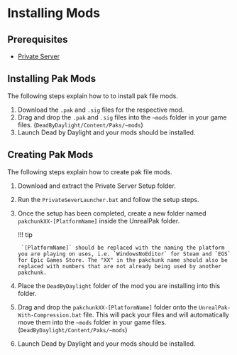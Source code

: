 # Installing Mods

## Prerequisites

- [Private Server](https://github.com/ModByDaylight/PrivateServer/releases)

## Installing Pak Mods

The following steps explain how to to install pak file mods.

1. Download the `.pak` and `.sig` files for the respective mod.
1. Drag and drop the `.pak` and `.sig` files into the `~mods` folder in your game files. (`DeadByDaylight/Content/Paks/~mods`)
1. Launch Dead by Daylight and your mods should be installed.

## Creating Pak Mods

The following steps explain how to create pak file mods.

1. Download and extract the Private Server Setup folder.
1. Run the `PrivateSeverLauncher.bat` and follow the setup steps.
1. Once the setup has been completed, create a new folder named `pakchunkXX-[PlatformName]` inside the UnrealPak folder.

    !!! tip
    
        `[PlatformName]` should be replaced with the naming the platform you are playing on uses, i.e. `WindowsNoEditor` for Steam and `EGS` for Epic Games Store. The "XX" in the pakchunk name should also be replaced with numbers that are not already being used by another pakchunk.

1. Place the `DeadByDaylight` folder of the mod you are installing into this folder.
1. Drag and drop the `pakchunkXX-[PlatformName]` folder onto the `UnrealPak-With-Compression.bat` file. This will pack your files and will automatically move them into the `~mods` folder in your game files. (`DeadByDaylight/Content/Paks/~mods`)
1. Launch Dead by Daylight and your mods should be installed.